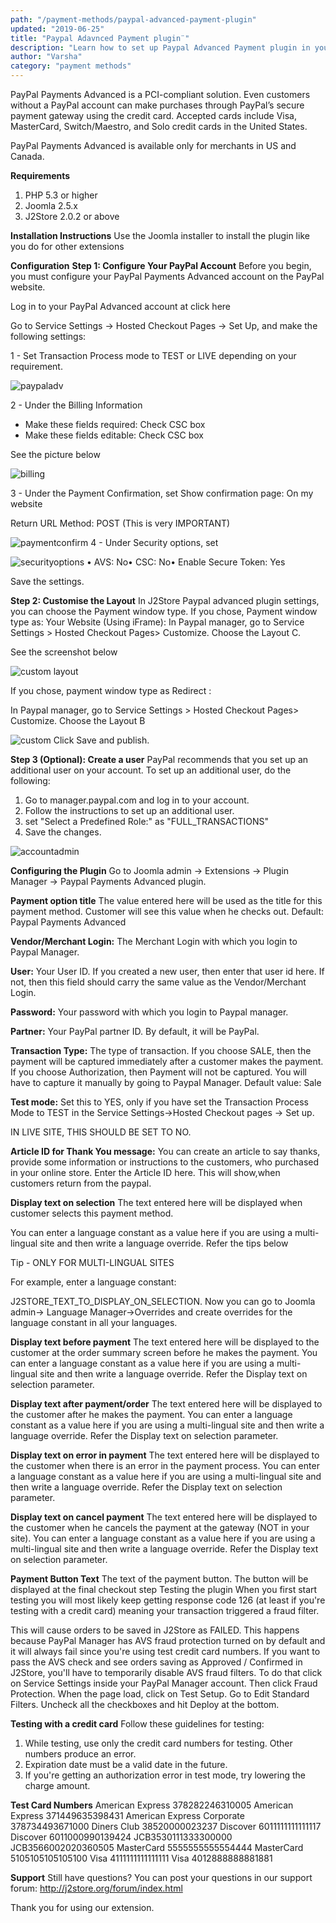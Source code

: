 ```yaml
---
path: "/payment-methods/paypal-advanced-payment-plugin"
updated: "2019-06-25"
title: "Paypal Adavnced Payment plugin¨"
description: "Learn how to set up Paypal Advanced Payment plugin in your site."
author: "Varsha"
category: "payment methods"
---
```

PayPal Payments Advanced is a PCI-compliant solution. Even customers without a PayPal account can make purchases through PayPal’s secure payment gateway using the credit card. Accepted cards include Visa, MasterCard, Switch/Maestro, and Solo credit cards in the United States.

PayPal Payments Advanced is available only for merchants in US and Canada.

**Requirements**
1. PHP 5.3 or higher
2. Joomla 2.5.x
3. J2Store 2.0.2 or above

**Installation Instructions**
Use the Joomla installer to install the plugin like you do for other extensions

**Configuration**
**Step 1: Configure Your PayPal Account**
Before you begin, you must configure your PayPal Payments Advanced account on the PayPal website.

Log in to your PayPal Advanced account at <link-text url = ¨manager.paypal.com¨ traget = ¨_blank¨ rel = ¨noopener¨> click here </link-text>

Go to Service Settings -> Hosted Checkout Pages -> Set Up, and make the following settings:

1 - Set Transaction Process mode to TEST or LIVE depending on your requirement.

![paypaladv](https://raw.githubusercontent.com/j2store/doc-images/master//payment-methods/paypal-advanced-payment-plugin/setup_paypal_advanced.png)

2 - Under the Billing Information

* Make these fields required: Check CSC box
* Make these fields editable: Check CSC box

See the picture below

![billing](https://raw.githubusercontent.com/j2store/doc-images/master//payment-methods/paypal-advanced-payment-plugin/billing_information_paypal_advanced.png)

3 - Under the Payment Confirmation, set
Show confirmation page: On my website

Return URL Method: POST  (This is very IMPORTANT)

![paymentconfirm](https://raw.githubusercontent.com/j2store/doc-images/master//payment-methods/paypal-advanced-payment-plugin/payment_confirmation_paypal_advanced.png)
4 - Under Security options, set

![securityoptions](https://raw.githubusercontent.com/j2store/doc-images/master//payment-methods/paypal-advanced-payment-plugin/security_options_paypal_advanced.png)
• AVS: No• CSC: No• Enable Secure Token: Yes

Save the settings.

**Step 2: Customise the Layout**
In J2Store Paypal advanced plugin settings, you can choose the Payment window type.
If you chose, Payment window type as: Your Website (Using iFrame):
In Paypal manager, go to Service Settings > Hosted Checkout Pages> Customize. Choose the Layout C.

See the screenshot below

![custom layout](https://raw.githubusercontent.com/j2store/doc-images/master//payment-methods/paypal-advanced-payment-plugin/custom_layout_paypal_advanced.png)

If you chose, payment window type as Redirect :

In Paypal manager, go to Service Settings > Hosted Checkout Pages> Customize. Choose the Layout B

![custom](https://raw.githubusercontent.com/j2store/doc-images/master//payment-methods/paypal-advanced-payment-plugin/custom_layout_b_paypal_advanced.png)
Click Save and publish.

**Step 3 (Optional): Create a user**
PayPal recommends that you set up an additional user on your account. To set up an additional user, do the following:

1. Go to manager.paypal.com and log in to your account.
2. Follow the instructions to set up an additional user.
3. set "Select a Predefined Role:" as "FULL_TRANSACTIONS"
4. Save the changes.

![accountadmin](https://raw.githubusercontent.com/j2store/doc-images/master//payment-methods/paypal-advanced-payment-plugin/account_admin_paypal_advanced.png)

**Configuring the Plugin**
Go to Joomla admin → Extensions → Plugin Manager → Paypal Payments Advanced plugin.

**Payment option title**
The value entered here will be used as the title for this payment method. Customer will see this value when he checks out.  Default: Paypal Payments Advanced

**Vendor/Merchant Login:**
The Merchant Login with which you login to Paypal Manager.

**User:**
Your User ID. If you created a new user, then enter that user id here. If not, then this  field should carry the same value as the Vendor/Merchant Login.

**Password:**
Your password with which you login to Paypal manager.

**Partner:**
Your PayPal partner ID. By default, it will be PayPal.

**Transaction Type:**
The type of transaction. If you choose SALE, then the payment will be captured immediately after a customer makes the payment. If you choose Authorization, then Payment will not be captured. You will have to capture it manually by going to Paypal Manager. Default value: Sale

**Test mode:**
Set this to YES, only if you have set the Transaction Process Mode to TEST in the Service Settings->Hosted Checkout pages → Set up.

IN LIVE SITE, THIS SHOULD BE SET TO NO.

**Article ID for Thank You message:**
You can create an article to say thanks, provide some information or instructions to the customers, who purchased in your online store. Enter the Article ID here. This will show,when customers return from the paypal.

**Display text on selection**
The text entered here will be displayed when customer selects this payment method.

You can enter a language constant as a value here if you are using a multi-lingual site and then write a language override. Refer the tips below

Tip - ONLY FOR MULTI-LINGUAL SITES

For example, enter a language constant:

J2STORE_TEXT_TO_DISPLAY_ON_SELECTION.
Now you can go to Joomla admin-> Language Manager->Overrides and create overrides for the language constant in all your languages.

**Display text before payment**
The text entered here will be displayed to the customer at the order summary screen before he makes the payment.
You can enter a language constant as a value here if you are using a multi-lingual site and then write a language override. Refer the Display text on selection parameter.

**Display text after payment/order**
The text entered here will be displayed to the customer after he makes the payment.
You can enter a language constant as a value here if you are using a multi-lingual site and then write a language override. Refer the Display text on selection parameter.

**Display text on error in payment**
The text entered here will be displayed to the customer when there is an error in the payment process.
You can enter a language constant as a value here if you are using a multi-lingual site and then write a language override. Refer the Display text on selection parameter.

**Display text on cancel payment**
The text entered here will be displayed to the customer when he cancels the payment at the gateway (NOT in your site).
You can enter a language constant as a value here if you are using a multi-lingual site and then write a language override. Refer the Display text on selection parameter.

**Payment Button Text**
The text of the payment button. The button will be displayed at the final checkout step
Testing the plugin
When you first start testing you will most likely keep getting response code 126 (at least if you're testing with a credit card) meaning your transaction triggered a fraud filter.

This will cause orders to be saved in J2Store as FAILED.  This happens because PayPal Manager has AVS fraud protection turned on by default and it will always fail since you're using test credit card numbers.  If you want to pass the AVS check and see orders saving as Approved / Confirmed in J2Store, you'll have to temporarily disable AVS fraud filters.  To do that click on Service Settings inside your PayPal Manager account.  Then click Fraud Protection.  When the page load, click on Test Setup. Go to Edit Standard Filters.  Uncheck all the checkboxes and hit Deploy at the bottom.

**Testing with a credit card**
Follow these guidelines for testing:

1. While testing, use only the credit card numbers for testing. Other numbers produce an error.
2. Expiration date must be a valid date in the future.
3. If you're getting an authorization error in test mode, try lowering the charge amount.

**Test Card Numbers**
American Express 378282246310005
American Express 371449635398431
American Express Corporate
378734493671000
Diners Club
38520000023237
Discover 6011111111111117
Discover 6011000990139424
JCB3530111333300000
JCB3566002020360505
MasterCard 5555555555554444
MasterCard 5105105105105100
Visa 4111111111111111
Visa 4012888888881881

**Support**
Still have questions? You can post your questions in our support forum: http://j2store.org/forum/index.html

Thank you for using our extension.